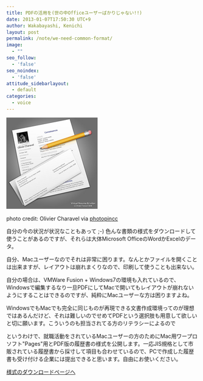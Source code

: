 ```yaml
---
title: PDFの活用を(世の中Officeユーザーばかりじゃない!!)
date: 2013-01-07T17:50:30 UTC+9
author: Wakabayashi, Kenichi
layout: post
permalink: /note/we-need-common-format/
image:
  - ""
seo_follow:
  - 'false'
seo_noindex:
  - 'false'
attitude_sidebarlayout:
  - default
categories:
  - voice
---
```

![Resume](/assets/images/2012/12/small_2631535001.jpg)

photo credit: Olivier Charavel via [photopin](http://photopin.com)[cc](http://creativecommons.org/licenses/by-nc-sa/2.0/)

自分の今の状況が状況なこともあって ;-) 色んな書類の様式をダウンロードして使うことがあるのですが、それらは大体Microsoft OfficeのWordかExcelのデータ。

自分、Macユーザーなのでそれは非常に困ります。なんとかファイルを開くことは出来ますが、レイアウトは崩れまくりなので、印刷して使うことも出来ない。

自分の場合は、VMWare Fusion + Windows7の環境も入れているので、Windowsで編集するなり一旦PDFにしてMacで開いてもレイアウトが崩れないようにすることはできるのですが、純粋にMacユーザーな方は困りますよね。

WindowsでもMacでも完全に同じものが再現できる文書作成環境ってのが理想ではあるんだけど、それは難しいのでせめてPDFという選択肢も用意して欲しいと切に願います。こういうのも担当されてる方のリテラシーによるので

というわけで、就職活動をされているMacユーザーの方のためにMac用ワープロソフト"Pages"用とPDF版の履歴書の様式を公開します。一応JIS規格として市販されている履歴書から採寸して項目も合わせているので、PCで作成した履歴書も受け付ける企業には提出できると思います。自由にお使いください。

[様式のダウンロードページへ](https://www.dropbox.com/sh/vjcb8q34llu7m1p/-etr3HZ6eL)
